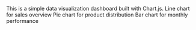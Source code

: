 This is a simple data visualization dashboard built with Chart.js.
Line chart for sales overview
Pie chart for product distribution
Bar chart for monthly performance

